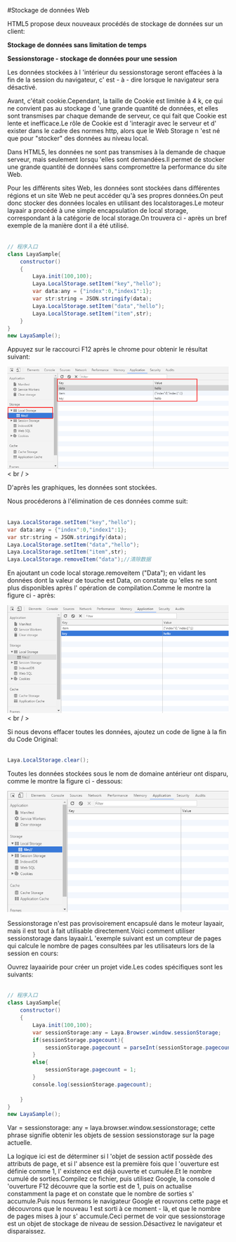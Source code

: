 #Stockage de données Web

HTML5 propose deux nouveaux procédés de stockage de données sur un client:

**Stockage de données sans limitation de temps**

**Sessionstorage - stockage de données pour une session**

Les données stockées à l 'intérieur du sessionstorage seront effacées à la fin de la session du navigateur, c' est - à - dire lorsque le navigateur sera désactivé.

Avant, c'était cookie.Cependant, la taille de Cookie est limitée à 4 k, ce qui ne convient pas au stockage d 'une grande quantité de données, et elles sont transmises par chaque demande de serveur, ce qui fait que Cookie est lente et inefficace.Le rôle de Cookie est d 'interagir avec le serveur et d' exister dans le cadre des normes http, alors que le Web Storage n 'est né que pour "stocker" des données au niveau local.

Dans HTML5, les données ne sont pas transmises à la demande de chaque serveur, mais seulement lorsqu 'elles sont demandées.Il permet de stocker une grande quantité de données sans compromettre la performance du site Web.

Pour les différents sites Web, les données sont stockées dans différentes régions et un site Web ne peut accéder qu'à ses propres données.On peut donc stocker des données locales en utilisant des localstorages.Le moteur layaair a procédé à une simple encapsulation de local storage, correspondant à la catégorie de local storage.On trouvera ci - après un bref exemple de la manière dont il a été utilisé.


```java

// 程序入口
class LayaSample{
    constructor()
    {
        Laya.init(100,100);
        Laya.LocalStorage.setItem("key","hello");
        var data:any = {"index":0,"index1":1};
        var str:string = JSON.stringify(data);
        Laya.LocalStorage.setItem("data","hello");
        Laya.LocalStorage.setItem("item",str);
    }
}
new LayaSample();
```


Appuyez sur le raccourci F12 après le chrome pour obtenir le résultat suivant:

![1](img/1.png)< br / >

D'après les graphiques, les données sont stockées.

Nous procéderons à l'élimination de ces données comme suit:


```java

Laya.LocalStorage.setItem("key","hello");
var data:any = {"index":0,"index1":1};
var str:string = JSON.stringify(data);
Laya.LocalStorage.setItem("data","hello");
Laya.LocalStorage.setItem("item",str);
Laya.LocalStorage.removeItem("data");//清除数据
```


En ajoutant un code local storage.removeitem ("Data"); en vidant les données dont la valeur de touche est Data, on constate qu 'elles ne sont plus disponibles après l' opération de compilation.Comme le montre la figure ci - après:

![2](img/2.png)< br / >

Si nous devons effacer toutes les données, ajoutez un code de ligne à la fin du Code Original:


```java

Laya.LocalStorage.clear();
```


Toutes les données stockées sous le nom de domaine antérieur ont disparu, comme le montre la figure ci - dessous:

![3](img/3.png)<br/>


Sessionstorage n'est pas provisoirement encapsulé dans le moteur layaair, mais il est tout à fait utilisable directement.Voici comment utiliser sessionstorage dans layaair.L 'exemple suivant est un compteur de pages qui calcule le nombre de pages consultées par les utilisateurs lors de la session en cours:

Ouvrez layaairide pour créer un projet vide.Les codes spécifiques sont les suivants:


```java

// 程序入口
class LayaSample{
    constructor()
    {
        Laya.init(100,100);
        var sessionStorage:any = Laya.Browser.window.sessionStorage;
        if(sessionStorage.pagecount){
            sessionStorage.pagecount = parseInt(sessionStorage.pagecount)+1;
        }
        else{
            sessionStorage.pagecount = 1;
        }
        console.log(sessionStorage.pagecount);
        
    }
}
new LayaSample();
```


Var = sessionstorage: any = laya.browser.window.sessionstorage; cette phrase signifie obtenir les objets de session sessionstorage sur la page actuelle.



La logique ici est de déterminer si l 'objet de session actif possède des attributs de page, et si l' absence est la première fois que l 'ouverture est définie comme 1, l' existence est déjà ouverte et cumulée.Et le nombre cumulé de sorties.Compilez ce fichier, puis utilisez Google, la console d 'ouverture F12 découvre que la sortie est de 1, puis on actualise constamment la page et on constate que le nombre de sorties s' accumule.Puis nous fermons le navigateur Google et rouvrons cette page et découvrons que le nouveau 1 est sorti à ce moment - là, et que le nombre de pages mises à jour s' accumule.Ceci permet de voir que sessionstorage est un objet de stockage de niveau de session.Désactivez le navigateur et disparaissez.